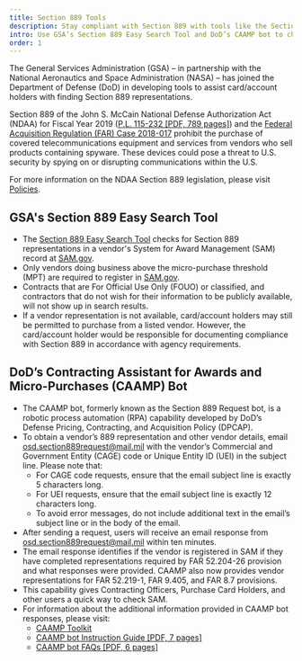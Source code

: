 ```yaml
---
title: Section 889 Tools
description: Stay compliant with Section 889 with tools like the Section 889 Easy Search Tool and DoD’s CAAMP bot.
intro: Use GSA’s Section 889 Easy Search Tool and DoD’s CAAMP bot to check Section 889 representations. 
order: 1
---
```


The General Services Administration (GSA) – in partnership with the National Aeronautics and Space Administration (NASA) – has joined the Department of Defense (DoD) in developing tools to assist card/account holders with finding Section 889 representations.

Section 889 of the John S. McCain National Defense Authorization Act (NDAA) for Fiscal Year 2019 ([P.L. 115-232 [PDF, 789 pages]](https://www.congress.gov/115/plaws/publ232/PLAW-115publ232.pdf)) and the [Federal Acquisition Regulation (FAR) Case 2018-017](https://www.federalregister.gov/documents/2019/08/13/2019-17201/federal-acquisition-regulation-prohibition-on-contracting-for-certain-telecommunications-and-video) prohibit the purchase of covered telecommunications equipment and services from vendors who sell products containing spyware. These devices could pose a threat to U.S. security by spying on or disrupting communications within the U.S.

For more information on the NDAA Section 889 legislation, please visit [Policies](/policies-and-audits/policies/).

## GSA's Section 889 Easy Search Tool


- The [Section 889 Easy Search Tool](https://889.smartpay.gsa.gov/) checks for Section 889 representations in a vendor's System for Award Management (SAM) record at [SAM.gov](http://www.sam.gov). 
- Only vendors doing business above the micro-purchase threshold (MPT) are required to register in [SAM.gov](http://www.SAM.gov).
- Contracts that are For Official Use Only (FOUO) or classified, and contractors that do not wish for their information to be publicly available, will not show up in search results. 
- If a vendor representation is not available, card/account holders may still be permitted to purchase from a listed vendor. However, the card/account holder would be responsible for documenting compliance with Section 889 in accordance with agency requirements.

## DoD’s Contracting Assistant for Awards and Micro-Purchases (CAAMP) Bot 


- The CAAMP bot, formerly known as the Section 889 Request bot, is a robotic process automation (RPA) capability developed by DoD’s Defense Pricing, Contracting, and Acquisition Policy (DPCAP).
- To obtain a vendor’s 889 representation and other vendor details, email [osd.section889request@mail.mil](mailto:osd.section889request@mail.mil) with the vendor’s Commercial and Government Entity (CAGE) code or Unique Entity ID (UEI) in the subject line. Please note that:
    * For CAGE code requests, ensure that the email subject line is exactly 5 characters long. 
    * For UEI requests, ensure that the email subject line is exactly 12 characters long.
    * To avoid error messages, do not include additional text in the email’s subject line or in the body of the email.
- After sending a request, users will receive an email response from [osd.section889request@mail.mil](mailto:osd.section889request@mail.mil) within ten minutes.
- The email response identifies if the vendor is registered in SAM if they have completed representations required by FAR 52.204-26 provision and what responses were provided. CAAMP also now provides vendor representations for FAR 52.219-1, FAR 9.405, and FAR 8.7 provisions.
- This capability gives Contracting Officers, Purchase Card Holders, and other users a quick way to check SAM.
- For information about the additional information provided in CAAMP bot responses, please visit:
   * [CAAMP Toolkit](https://dodprocurementtoolbox.com/site-pages/contracting-assistant-for-awards-and-micro-purchases-caamp)
   * [CAAMP bot Instruction Guide [PDF, 7 pages]](https://dodprocurementtoolbox.com/uploads/CAAMP_Implementation_Guide_OCT_2024_v2_dafbe69e5f.docx)
   * [CAAMP bot FAQs [PDF, 6 pages]](https://dodprocurementtoolbox.com/uploads/CAAMP_FAQ_OCT_2024_v1_77a43937c3.docx)



